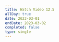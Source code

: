 ```yaml
---
title: Watch Video 12.5
allDay: true
date: 2023-03-01
endDate: 2023-03-02
completed: false
type: single
---
```

